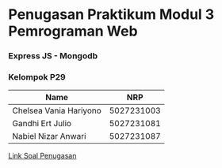 # Penugasan Praktikum Modul 3 Pemrograman Web

### Express JS - Mongodb

### Kelompok P29

| Name                              |     NRP    |
| ----------------------------------|------------|
| Chelsea Vania Hariyono            | 5027231003 | 
| Gandhi Ert Julio                  | 5027231081 |
| Nabiel Nizar Anwari               | 5027231087 |

[Link Soal Penugasan](https://docs.google.com/document/d/1KBSOGnfLLXbWRREdn0qJmqiepc5AdzTX/edit?usp=sharing&ouid=117777562198514728911&rtpof=true&sd=true)